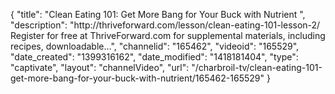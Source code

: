 {
    "title": "Clean Eating 101: Get More Bang for Your Buck with Nutrient ",
    "description": "http:\/\/thriveforward.com\/lesson\/clean-eating-101-lesson-2\/ Register for free at ThriveForward.com for supplemental materials, including recipes, downloadable...",
    "channelid": "165462",
    "videoid": "165529",
    "date_created": "1399316162",
    "date_modified": "1418181404",
    "type": "captivate",
    "layout": "channelVideo",
    "url": "\/charbroil-tv\/clean-eating-101-get-more-bang-for-your-buck-with-nutrient\/165462-165529"
}